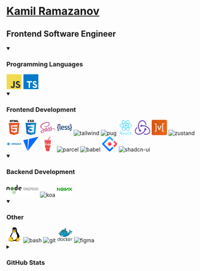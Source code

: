 # [Kamil Ramazanov](https://jellgrum.dev)
## Frontend Software Engineer

<details open>
  <summary>
    <h3>Programming Languages</h3>
  </summary>
  <img src="https://raw.githubusercontent.com/devicons/devicon/master/icons/javascript/javascript-original.svg" alt="javascript" title="Javascript" width="40" height="40" />
  <img src="https://raw.githubusercontent.com/devicons/devicon/master/icons/typescript/typescript-original.svg" alt="typescript" title="Typescript" width="40" height="40" />
</details>

<details open>
  <summary>
    <h3>Frontend Development</h3>
  </summary>
  <img src="https://raw.githubusercontent.com/devicons/devicon/master/icons/html5/html5-original-wordmark.svg" alt="html5" title="HTML5" width="40" height="40" />
  <img src="https://raw.githubusercontent.com/devicons/devicon/master/icons/css3/css3-original-wordmark.svg" alt="css3" title="CSS3" width="40" height="40" />
  <img src="https://raw.githubusercontent.com/devicons/devicon/master/icons/sass/sass-original.svg" alt="sass" title="Sass" width="40" height="40" />
  <img src="https://raw.githubusercontent.com/devicons/devicon/master/icons/less/less-plain-wordmark.svg" alt="less" title="Less" width="40" height="40" />
  <img src="https://www.vectorlogo.zone/logos/tailwindcss/tailwindcss-icon.svg" alt="tailwind" title="Tailwind CSS" width="40" height="40" />
  <img src="https://cdn.worldvectorlogo.com/logos/pug.svg" alt="pug" title="Pug" width="40" height="40" />
  <img src="https://raw.githubusercontent.com/devicons/devicon/master/icons/react/react-original-wordmark.svg" alt="React" title="react" width="40" height="40" />
  <img src="https://raw.githubusercontent.com/devicons/devicon/master/icons/redux/redux-original.svg" alt="Redux" title="redux" width="40" height="40" />
  <img src="https://raw.githubusercontent.com/devicons/devicon/master/icons/mobx/mobx-original.svg" alt="MobX" title="mobx" width="40" height="40" />
  <img src="https://docs.pmnd.rs/zustand.ico" alt="zustand" title="Zustand" width="40" height="40" />
  <img src="https://raw.githubusercontent.com/devicons/devicon/d00d0969292a6569d45b06d3f350f463a0107b0d/icons/webpack/webpack-original-wordmark.svg" alt="webpack" title="Webpack" width="40" height="40" />
  <img src="https://raw.githubusercontent.com/devicons/devicon/master/icons/vite/vite-original.svg" alt="vite" title="Vite" width="40" height="40" />
  <img src="https://raw.githubusercontent.com/devicons/devicon/master/icons/gulp/gulp-plain.svg" alt="gulp" title="Gulp" width="40" height="40" />
  <img src="https://avatars.githubusercontent.com/u/32607881?s=40" alt="parcel" title="Parcel" width="40" height="40" />
  <img src="https://www.vectorlogo.zone/logos/babeljs/babeljs-icon.svg" alt="babel" title="Babel" width="40" height="40" />
  <img src="https://raw.githubusercontent.com/devicons/devicon/master/icons/antdesign/antdesign-original.svg" alt="antd" title="Ant Design" width="40" height="40" />
  <img src="https://raw.githubusercontent.com/shadcn-ui/ui/main/apps/www/public/android-chrome-192x192.png" alt="shadcn-ui" title="Shadcn-UI" width="40" height="40" />
</details>

<details open>
  <summary>
    <h3>Backend Development</h3>
  </summary>
  <img src="https://raw.githubusercontent.com/devicons/devicon/master/icons/nodejs/nodejs-original-wordmark.svg" alt="nodejs" title="Node.js" width="40" height="40" />
  <img src="https://raw.githubusercontent.com/devicons/devicon/master/icons/express/express-original-wordmark.svg" alt="express" title="Express" width="40" height="40" />
  <img src="https://avatars.githubusercontent.com/u/5055057?s=40" alt="koa" title="Koa" width="40" height="40" />
  <img src="https://raw.githubusercontent.com/devicons/devicon/master/icons/nginx/nginx-original.svg" alt="nginx" title="Nginx" width="40" height="40" />
</details>

<details open>
  <summary>
    <h3>Other</h3>
  </summary>
  <img src="https://raw.githubusercontent.com/devicons/devicon/master/icons/linux/linux-original.svg" alt="linux" title="Linux" width="40" height="40" />
  <img src="https://www.vectorlogo.zone/logos/gnu_bash/gnu_bash-icon.svg" alt="bash" title="Bash" width="40" height="40" />
  <img src="https://www.vectorlogo.zone/logos/git-scm/git-scm-icon.svg" alt="git" title="Git" width="40" height="40" />
  <img src="https://raw.githubusercontent.com/devicons/devicon/master/icons/docker/docker-original-wordmark.svg" alt="docker" title="Docker" width="40" height="40" />
  <img src="https://www.vectorlogo.zone/logos/figma/figma-icon.svg" alt="figma" title="Figma" width="40" height="40" />
</details>

<details>
  <summary>
    <h3>GitHub Stats</h3>
  </summary>
  <img height="148" align="center" src="https://github-readme-stats-mocha-five-14.vercel.app/api?username=jellgrum&show_icons=true&hide=stars,prs,issues&rank_icon=github&include_all_commits=true&theme=dark" />
  <img height="148" align="center" src="https://github-readme-stats-mocha-five-14.vercel.app/api/top-langs/?username=jellgrum&hide_progress=true&theme=dark" />
</details>
